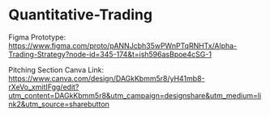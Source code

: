 # Quantitative-Trading

Figma Prototype:
https://www.figma.com/proto/pANNJcbh35wPWnPTqRNHTx/Alpha-Trading-Strategy?node-id=345-174&t=ish596asBpoe4cSG-1

Pitching Section Canva Link:
https://www.canva.com/design/DAGkKbmm5r8/yH41mb8-rXeVo_xmitIFgg/edit?utm_content=DAGkKbmm5r8&utm_campaign=designshare&utm_medium=link2&utm_source=sharebutton